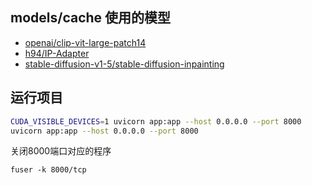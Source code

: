 ## models/cache 使用的模型

- [openai/clip-vit-large-patch14](https://huggingface.co/openai/clip-vit-large-patch14)
- [h94/IP-Adapter](https://huggingface.co/h94/IP-Adapter)
- [stable-diffusion-v1-5/stable-diffusion-inpainting](https://huggingface.co/stable-diffusion-v1-5/stable-diffusion-inpainting)

## 运行项目

```bash
CUDA_VISIBLE_DEVICES=1 uvicorn app:app --host 0.0.0.0 --port 8000
uvicorn app:app --host 0.0.0.0 --port 8000
```

关闭8000端口对应的程序
```
fuser -k 8000/tcp
```